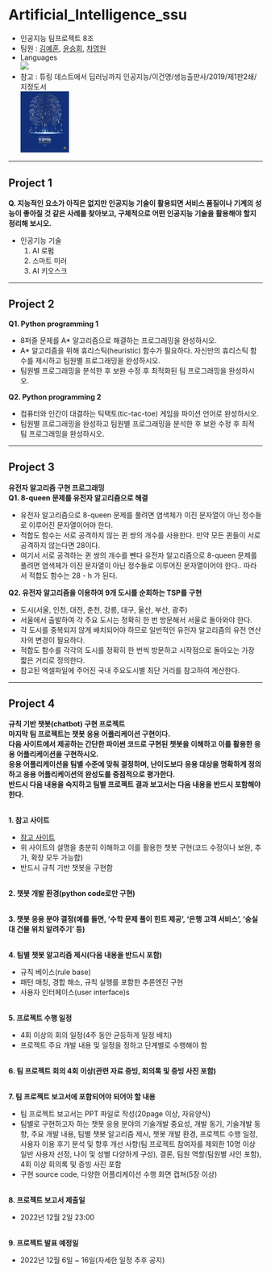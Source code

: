 # <b>Artificial_Intelligence_ssu</b>
+ 인공지능 팀프로젝트 8조<br>
+ 팀원 : [김예훈](https://github.com/gnsdp99), [윤승회](https://github.com/YunSeungHoe), [차영원](https://github.com/YoungwonCha)<br>
+ Languages<br>
  <img src="https://img.shields.io/badge/Python-3776AB?style=flat-square&logo=Python&logoColor=white"/><br>
+ 참고 : 튜링 데스트에서 딥러닝까지 인공지능/이건명/생능출판사/2019/제1판2쇄/지정도서<br>
<img src="./images/Book.jpg" width="20%" height="20%"><br>
------
## <b> Project 1 </b>
<b> Q. 지능적인 요소가 아직은 없지만 인공지능 기술이 활용되면 서비스 품질이나 기계의 성능이 좋아질 것 같은 사례를 찾아보고, 구체적으로 어떤 인공지능 기술을 활용해야 할지 정리해 보시오.</b><br>
+ 인공기능 기술<br>
  1. AI 로펌
  2. 스마트 미러 
  3. AI 키오스크
------

## <b> Project 2 </b>
<b> Q1. Python programming 1</b><br>
- 8퍼즐 문제를 A* 알고리즘으로 해결하는 프로그래밍을 완성하시오.<br>
- A* 알고리즘을 위해 휴리스틱(heuristic) 함수가 필요하다. 자신만의 휴리스틱 함수를 제시하고 팀원별 프로그래밍을 완성하시오.<br>
- 팀원별 프로그래밍을 분석한 후 보완 수정 후 최적화된 팀 프로그래밍을 완성하시오.<br>

<b> Q2. Python programming 2</b><br>
- 컴퓨터와 인간이 대결하는 틱택토(tic-tac-toe) 게임을 파이션 언어로 완성하시오.<br>
- 팀원별 프로그래밍을 완성하고 팀원별 프로그래밍을 분석한 후 보완 수정 후 최적 팀 프로그래밍을 완성하시오.<br>
------

## <b> Project 3 </b>
<b> 유전자 알고리즘 구현 프로그래밍</b><br>
<b> Q1. 8-queen 문제를 유전자 알고리즘으로 해결</b><br>

- 유전자 알고리즘으로 8-queen 문제를 풀려면 염색체가 이진 문자열이 아닌 정수들로 이루어진 문자열이어야 한다.<br>
- 적합도 함수는 서로 공격하지 않는 퀸 쌍의 개수를 사용한다. 만약 모든 퀸들이 서로 공격하지 않는다면 28이다.<br>
- 여기서 서로 공격하는 퀸 쌍의 개수를 뺀다 유전자 알고리즘으로 8-queen 문제를 풀려면 염색체가 이진 문자열이 아닌 정수들로 이루어진 문자열이어야 한다.. 따라서 적합도 함수는 28 - h 가 된다.<br>
   
<b> Q2. 유전자 알고리즘을 이용하여 9개 도시를 순회하는 TSP를 구현</b><br>
- 도시(서울, 인천, 대전, 춘천, 강릉, 대구, 울산, 부산, 광주)<br>
- 서울에서 출발하여 각 주요 도시는 정확히 한 번 방문해서 서울로 돌아와야 한다.<br>
- 각 도시를 중복되지 않게 배치되어야 하므로 일반적인 유전자 알고리즘의 유전 연산자의 변경이 필요하다.<br>
- 적합도 함수를 각각의 도시를 정확히 한 번씩 방문하고 시작점으로 돌아오는 가장 짧은 거리로 정의한다.<br>
- 참고된 엑셀파일에 주어진 국내 주요도시별 최단 거리를 참고하여 계산한다.<br>

------

## <b> Project 4 </b>
<b> 규칙 기반 챗봇(chatbot) 구현 프로젝트</b><br>
<b> 마지막 팀 프로젝트는 챗봇 응용 어플리케이션 구현이다. </br>
다음 사이트에서 제공하는 간단한 파이썬 코드로 구현된 챗봇을 이해하고 이를 활용한 응용 어플리케이션을 구현하시오. </br>
응용 어플리케이션을 팀별 수준에 맞춰 결정하며, 난이도보다 응용 대상을 명확하게 정의하고 응용 어플리케이션의 완성도를  중점적으로 평가한다. </br>반드시 다음 내용을 숙지하고 팀별 프로젝트 결과 보고서는 다음 내용을 반드시 포함해야 한다.
</b><br><br>

<b> 1. 참고 사이트</b><br>
- [참고 사이트](https://datasciencedojo.com/blog/rule-based-chatbot-in-python/)<br>
- 위 사이트의 설명을 충분히 이해하고 이를 활용한 챗봇 구현(코드 수정이나 보완, 추가, 확장 모두 가능함)<br>
- 반드시 규칙 기반 챗봇을 구현함 <br><br>

<b> 2. 챗봇 개발 환경(python code로만 구현)</b><br><br>

<b> 3. 챗봇 응용 분야 결정(예를 들면, ‘수학 문제 풀이 힌트 제공’, ‘은행 고객 서비스’, ‘숭실대 건물 위치 알려주기’ 등)</b><br><br>

<b> 4. 팀별 챗봇 알고리즘 제시(다음 내용을 반드시 포함)</b><br>
- 규칙 베이스(rule base)<br>
- 패턴 매칭, 경합 해소, 규칙 실행를 포함한 추론엔진 구현<br>
- 사용자 인터페이스(user interface)s<br><br>

<b> 5. 프로젝트 수행 일정</b><br>
- 4회 이상의 회의 일정(4주 동안 균등하게 일정 배치)<br>
- 프로젝트 주요 개발 내용 및 일정을 정하고 단계별로 수행해야 함<br><br>

<b> 6. 팀 프로젝트 회의 4회 이상(관련 자료 증빙, 회의록 및 증빙 사진 포함)</b><br><br>

<b> 7.  팀 프로젝트 보고서에 포함되어야 되어야 할 내용</b><br>
- 팀 프로젝트 보고서는 PPT 파일로 작성(20page 이상, 자유양식)<br>
- 팀별로 구현하고자 하는 챗봇 응용 분야의 기술개발 중요성, 개발 동기, 기술개발 동향, 주요 개발 내용, 팀별 챗봇 알고리즘 제시, 챗봇 개발 환경, 프로젝트 수행 일정, 사용자 이용 후기 분석 및 향후 개선 사항(팀 프로젝트 참여자를 제외한 10명 이상 일반 사용자 선정, 나이 및 성별 다양하게 구성), 결론, 팀원 역할(팀원별 사인 포함), 4회 이상 회의록 및 증빙 사진 포함<br>
- 구현 source code, 다양한 어플리케이션 수행 화면 캡쳐(5장 이상)<br><br>

<b> 8. 프로젝트 보고서 제출일</b><br>
- 2022년 12월 2일 23:00<br><br>

<b> 9. 프로젝트 발표 예정일</b><br>
- 2022년 12월 6일 ~ 16일(자세한 일정 추후 공지)<br>
